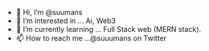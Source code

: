 - 👋 Hi, I’m @suumans
- 👀 I’m interested in ... Ai, Web3
- 🌱 I’m currently learning ... Full Stack web (MERN stack).
- 📫 How to reach me ...@suuumans on Twitter 

<!---
suumans/suumans is a ✨ special ✨ repository because its `README.md` (this file) appears on your GitHub profile.
You can click the Preview link to take a look at your changes.
--->

